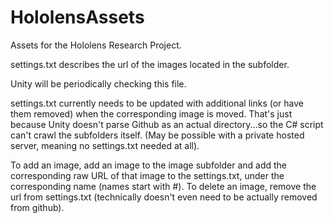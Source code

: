 # HololensAssets

Assets for the Hololens Research Project.

settings.txt describes the url of the images located in the subfolder.

Unity will be periodically checking this file.

settings.txt currently needs to be updated with additional links (or have them removed) when the corresponding image is moved. That's just because Unity doesn't parse Github as an actual directory...so the C# script can't crawl the subfolders itself. (May be possible with a private hosted server, meaning no settings.txt needed at all).

To add an image, add an image to the image subfolder and add the corresponding raw URL of that image to the settings.txt, under the corresponding name (names start with #). To delete an image, remove the url from settings.txt (technically doesn't even need to be actually removed from github).
